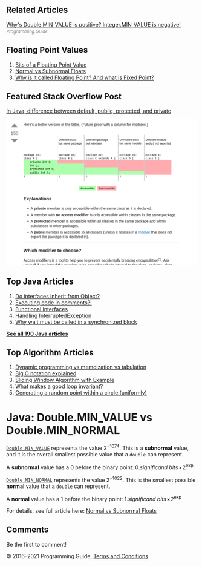 <span class="underline"></span>

<span class="underline"></span>

Related Articles
----------------

[Why's Double.​MIN\_VALUE is positive? Integer.​MIN\_VALUE is negative!](integer-minvalue-negative-double-minvalue-positive.html)  
<span style="color: grey; font-style: italic; font-size: smaller">Programming.Guide</span>

Floating Point Values
---------------------

1.  [Bits of a Floating Point Value](../bits-of-a-floating-point-value.html)
2.  [Normal vs Subnormal Floats](../normal-vs-subnormal-floats.html)
3.  [Why is it called Floating Point? And what is Fixed Point?](../why-is-it-called-floating-point-and-what-is-fixed-point.html)

Featured Stack Overflow Post
----------------------------

[In Java, difference between default, public, protected, and private](https://stackoverflow.com/a/33627846/276052)  
  
[<img src="../images/so-featured-33627846.png" alt="StackOverflow screenshot thumbnail" class="screenshot" />](https://stackoverflow.com/a/33627846/276052)

<span class="underline"></span>

Top Java Articles
-----------------

1.  [Do interfaces inherit from Object?](do-interfaces-inherit-from-object.html)
2.  [Executing code in comments?!](executing-code-in-comments.html)
3.  [Functional Interfaces](functional-interfaces.html)
4.  [Handling InterruptedException](handling-interrupted-exceptions.html)
5.  [Why wait must be called in a synchronized block](why-wait-must-be-in-synchronized.html)

[**See all 190 Java articles**](index.html)

Top Algorithm Articles
----------------------

1.  [Dynamic programming vs memoization vs tabulation](../dynamic-programming-vs-memoization-vs-tabulation.html)
2.  [Big O notation explained](../big-o-notation-explained.html)
3.  [Sliding Window Algorithm with Example](../sliding-window-example.html)
4.  [What makes a good loop invariant?](../what-makes-a-good-loop-invariant.html)
5.  [Generating a random point within a circle (uniformly)](../random-point-within-circle.html)

Java: Double.MIN\_VALUE vs Double.MIN\_NORMAL
=============================================

[`Double.MIN_VALUE`](https://docs.oracle.com/javase/8/docs/api/java/lang/Double.html#MIN_VALUE) represents the value 2<sup>−1074</sup>. This is a **subnormal** value, and it is the overall smallest possible value that a `double` can represent.

A **subnormal** value has a 0 before the binary point: <span style="white-space: nowrap">0.<span style="font-style: italic">significand bits</span> × 2<sup>exp</sup></span>

[`Double.MIN_NORMAL`](https://docs.oracle.com/javase/8/docs/api/java/lang/Double.html#MIN_NORMAL) represents the value 2<sup>−1022</sup>. This is the smallest possible **normal** value that a `double` can represent.

A **normal** value has a 1 before the binary point: <span style="white-space: nowrap">1.<span style="font-style: italic">significand bits</span> × 2<sup>exp</sup></span>

For details, see full article here: [Normal vs Subnormal Floats](../normal-vs-subnormal-floats.html)

Comments
--------

Be the first to comment!

© 2016–2021 Programming.Guide, [Terms and Conditions](../terms-and-conditions.html)
